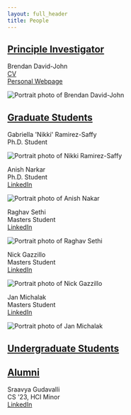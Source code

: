 ```yaml
---
layout: full_header
title: People
---
```



## [Principle Investigator](#pi)

Brendan David-John\
[CV](https://drive.google.com/file/d/1-3QynyXl3AW0Uu572uswKD6y4qpmmSjR/view?usp=sharing)\
[Personal Webpage](https://brendandavidjohn.app)

![Portrait photo of Brendan David-John]({{root_url}}/assets/images/people/brendan.jpg)

## [Graduate Students](#grad)

Gabriella 'Nikki' Ramirez-Saffy\
Ph.D. Student

![Portrait photo of Nikki Ramirez-Saffy]({{root_url}}/assets/images/people/nikki.jpg)

Anish Narkar\
Ph.D. Student\
[LinkedIn](https://www.linkedin.com/in/anishnarkar/)

![Portrait photo of Anish Nakar]({{root_url}}/assets/images/people/anish.jpg)

Raghav Sethi\
Masters Student\
[LinkedIn](https://www.linkedin.com/in/rghv96/)

![Portrait photo of Raghav Sethi]({{root_url}}/assets/images/people/raghav.jpg)

Nick Gazzillo\
Masters Student\
[LinkedIn](https://www.linkedin.com/in/nickgazzillo/)

![Portrait photo of Nick Gazzillo]({{root_url}}/assets/images/people/nick.jpg)

Jan Michalak\
Masters Student\
[LinkedIn](https://www.linkedin.com/in/janjakubmichalak/)

![Portrait photo of Jan Michalak]({{root_url}}/assets/images/people/jan.jpg)

## [Undergraduate Students](#undergrad)

## [Alumni](#alumni)

Sraavya Gudavalli\
CS '23, HCI Minor\
[LinkedIn](https://www.linkedin.com/in/sraavya-gudavalli-a690a9215/)